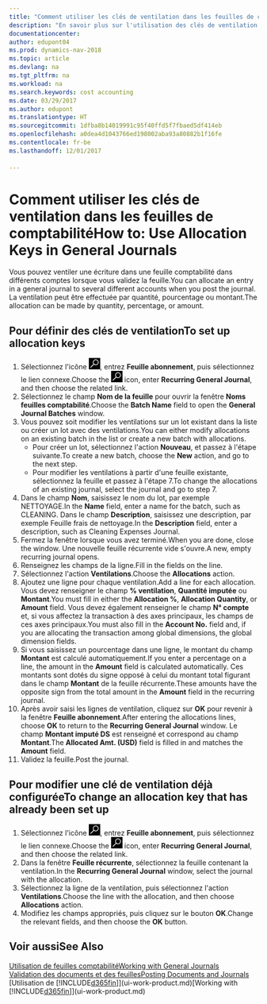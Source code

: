 ```yaml
---
title: "Comment utiliser les clés de ventilation dans les feuilles de comptabilité "
description: "En savoir plus sur l'utilisation des clés de ventilation dans les feuilles."
documentationcenter: 
author: edupont04
ms.prod: dynamics-nav-2018
ms.topic: article
ms.devlang: na
ms.tgt_pltfrm: na
ms.workload: na
ms.search.keywords: cost accounting
ms.date: 03/29/2017
ms.author: edupont
ms.translationtype: HT
ms.sourcegitcommit: 1dfba8b14019991c95f40ffd5f7fbaed5df414eb
ms.openlocfilehash: a0dea4d1043766ed198002aba93a80882b1f16fe
ms.contentlocale: fr-be
ms.lasthandoff: 12/01/2017

---
```

# <a name="how-to-use-allocation-keys-in-general-journals"></a><span data-ttu-id="f8605-103">Comment utiliser les clés de ventilation dans les feuilles de comptabilité</span><span class="sxs-lookup"><span data-stu-id="f8605-103">How to: Use Allocation Keys in General Journals</span></span>
<span data-ttu-id="f8605-104">Vous pouvez ventiler une écriture dans une feuille comptabilité dans différents comptes lorsque vous validez la feuille.</span><span class="sxs-lookup"><span data-stu-id="f8605-104">You can allocate an entry in a general journal to several different accounts when you post the journal.</span></span> <span data-ttu-id="f8605-105">La ventilation peut être effectuée par quantité, pourcentage ou montant.</span><span class="sxs-lookup"><span data-stu-id="f8605-105">The allocation can be made by quantity, percentage, or amount.</span></span>

## <a name="to-set-up-allocation-keys"></a><span data-ttu-id="f8605-106">Pour définir des clés de ventilation</span><span class="sxs-lookup"><span data-stu-id="f8605-106">To set up allocation keys</span></span>
1. <span data-ttu-id="f8605-107">Sélectionnez l'icône ![Page ou état pour la recherche](media/ui-search/search_small.png "Page ou état pour la recherche"), entrez **Feuille abonnement**, puis sélectionnez le lien connexe.</span><span class="sxs-lookup"><span data-stu-id="f8605-107">Choose the ![Search for Page or Report](media/ui-search/search_small.png "Search for Page or Report icon") icon, enter **Recurring General Journal**, and then choose the related link.</span></span>
2. <span data-ttu-id="f8605-108">Sélectionnez le champ **Nom de la feuille** pour ouvrir la fenêtre **Noms feuilles comptabilité**.</span><span class="sxs-lookup"><span data-stu-id="f8605-108">Choose the **Batch Name** field to open the **General Journal Batches** window.</span></span>
3. <span data-ttu-id="f8605-109">Vous pouvez soit modifier les ventilations sur un lot existant dans la liste ou créer un lot avec des ventilations.</span><span class="sxs-lookup"><span data-stu-id="f8605-109">You can either modify allocations on an existing batch in the list or create a new batch with allocations.</span></span>
   * <span data-ttu-id="f8605-110">Pour créer un lot, sélectionnez l'action **Nouveau**, et passez à l'étape suivante.</span><span class="sxs-lookup"><span data-stu-id="f8605-110">To create a new batch, choose the **New** action, and go to the next step.</span></span>
   * <span data-ttu-id="f8605-111">Pour modifier les ventilations à partir d'une feuille existante, sélectionnez la feuille et passez à l'étape 7.</span><span class="sxs-lookup"><span data-stu-id="f8605-111">To change the allocations of an existing journal, select the journal and go to step 7.</span></span>    
4. <span data-ttu-id="f8605-112">Dans le champ **Nom**, saisissez le nom du lot, par exemple NETTOYAGE.</span><span class="sxs-lookup"><span data-stu-id="f8605-112">In the **Name** field, enter a name for the batch, such as CLEANING.</span></span> <span data-ttu-id="f8605-113">Dans le champ **Description**, saisissez une description, par exemple Feuille frais de nettoyage.</span><span class="sxs-lookup"><span data-stu-id="f8605-113">In the **Description** field, enter a description, such as Cleaning Expenses Journal.</span></span>
5. <span data-ttu-id="f8605-114">Fermez la fenêtre lorsque vous avez terminé.</span><span class="sxs-lookup"><span data-stu-id="f8605-114">When you are done, close the window.</span></span> <span data-ttu-id="f8605-115">Une nouvelle feuille récurrente vide s'ouvre.</span><span class="sxs-lookup"><span data-stu-id="f8605-115">A new, empty recurring journal opens.</span></span>
6. <span data-ttu-id="f8605-116">Renseignez les champs de la ligne.</span><span class="sxs-lookup"><span data-stu-id="f8605-116">Fill in the fields on the line.</span></span>
7. <span data-ttu-id="f8605-117">Sélectionnez l'action **Ventilations**.</span><span class="sxs-lookup"><span data-stu-id="f8605-117">Choose the **Allocations** action.</span></span>
8. <span data-ttu-id="f8605-118">Ajoutez une ligne pour chaque ventilation.</span><span class="sxs-lookup"><span data-stu-id="f8605-118">Add a line for each allocation.</span></span> <span data-ttu-id="f8605-119">Vous devez renseigner le champ **% ventilation**, **Quantité imputée** ou **Montant**.</span><span class="sxs-lookup"><span data-stu-id="f8605-119">You must fill in either the **Allocation %**, **Allocation Quantity**, or **Amount** field.</span></span> <span data-ttu-id="f8605-120">Vous devez également renseigner le champ **N° compte** et, si vous affectez la transaction à des axes principaux, les champs de ces axes principaux.</span><span class="sxs-lookup"><span data-stu-id="f8605-120">You must also fill in the **Account No.** field and, if you are allocating the transaction among global dimensions, the global dimension fields.</span></span>
9. <span data-ttu-id="f8605-121">Si vous saisissez un pourcentage dans une ligne, le montant du champ **Montant** est calculé automatiquement.</span><span class="sxs-lookup"><span data-stu-id="f8605-121">If you enter a percentage on a line, the amount in the **Amount** field is calculated automatically.</span></span> <span data-ttu-id="f8605-122">Ces montants sont dotés du signe opposé à celui du montant total figurant dans le champ **Montant** de la feuille récurrente.</span><span class="sxs-lookup"><span data-stu-id="f8605-122">These amounts have the opposite sign from the total amount in the **Amount** field in the recurring journal.</span></span>
10. <span data-ttu-id="f8605-123">Après avoir saisi les lignes de ventilation, cliquez sur **OK** pour revenir à la fenêtre **Feuille abonnement**.</span><span class="sxs-lookup"><span data-stu-id="f8605-123">After entering the allocations lines, choose **OK** to return to the **Recurring General Journal** window.</span></span> <span data-ttu-id="f8605-124">Le champ **Montant imputé DS** est renseigné et correspond au champ **Montant**.</span><span class="sxs-lookup"><span data-stu-id="f8605-124">The **Allocated Amt. (USD)** field is filled in and matches the **Amount** field.</span></span>
11. <span data-ttu-id="f8605-125">Validez la feuille.</span><span class="sxs-lookup"><span data-stu-id="f8605-125">Post the journal.</span></span>

## <a name="to-change-an-allocation-key-that-has-already-been-set-up"></a><span data-ttu-id="f8605-126">Pour modifier une clé de ventilation déjà configurée</span><span class="sxs-lookup"><span data-stu-id="f8605-126">To change an allocation key that has already been set up</span></span>
1. <span data-ttu-id="f8605-127">Sélectionnez l'icône ![Page ou état pour la recherche](media/ui-search/search_small.png "Page ou état pour la recherche"), entrez **Feuille abonnement**, puis sélectionnez le lien connexe.</span><span class="sxs-lookup"><span data-stu-id="f8605-127">Choose the ![Search for Page or Report](media/ui-search/search_small.png "Search for Page or Report icon") icon, enter **Recurring General Journal**, and then choose the related link.</span></span>
2. <span data-ttu-id="f8605-128">Dans la fenêtre **Feuille récurrente**, sélectionnez la feuille contenant la ventilation.</span><span class="sxs-lookup"><span data-stu-id="f8605-128">In the **Recurring General Journal** window, select the journal with the allocation.</span></span>
3. <span data-ttu-id="f8605-129">Sélectionnez la ligne de la ventilation, puis sélectionnez l'action **Ventilations**.</span><span class="sxs-lookup"><span data-stu-id="f8605-129">Choose the line with the allocation, and then choose **Allocations** action.</span></span>
4. <span data-ttu-id="f8605-130">Modifiez les champs appropriés, puis cliquez sur le bouton **OK**.</span><span class="sxs-lookup"><span data-stu-id="f8605-130">Change the relevant fields, and then choose the **OK** button.</span></span>

## <a name="see-also"></a><span data-ttu-id="f8605-131">Voir aussi</span><span class="sxs-lookup"><span data-stu-id="f8605-131">See Also</span></span>
[<span data-ttu-id="f8605-132">Utilisation de feuilles comptabilité</span><span class="sxs-lookup"><span data-stu-id="f8605-132">Working with General Journals</span></span>](ui-work-general-journals.md)  
[<span data-ttu-id="f8605-133">Validation des documents et des feuilles</span><span class="sxs-lookup"><span data-stu-id="f8605-133">Posting Documents and Journals</span></span>](ui-post-documents-journals.md)  
<span data-ttu-id="f8605-134">[Utilisation de [!INCLUDE[d365fin](includes/d365fin_md.md)]](ui-work-product.md)</span><span class="sxs-lookup"><span data-stu-id="f8605-134">[Working with [!INCLUDE[d365fin](includes/d365fin_md.md)]](ui-work-product.md)</span></span>

